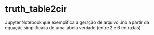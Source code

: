 # truth_table2cir

Jupyter Notebook que exemplifica a geração de arquivo .ino a partir da equação simplificada de uma tabela verdade (entre 2 e 6 entradas)
